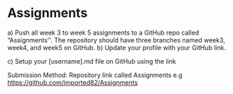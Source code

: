 # Assignments

a) Push all week 3 to week 5 assignments to a GitHub repo called “Assignments''. The repository should have three branches named week3, week4, and week5 on GitHub.
b)  Update your profile with your GitHub link.

c) Setup your [username].md file on GitHub using the link

Submission Method:  Repository link  called Assignments e.g  https://github.com/imported82/Assignments
